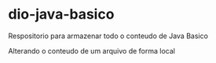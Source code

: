 # dio-java-basico
Respositorio para armazenar todo o conteudo de Java Basico

Alterando o conteudo de um arquivo de forma local